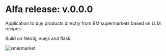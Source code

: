 # Alfa release: v.0.0.0

Application to buy products directly from BM supermarkets based on LLM recipes

Build on Neo4j, vuejs and flask

![smarmarket](https://github.com/user-attachments/assets/fee65695-df30-4ec3-9d69-90716dac5b46)
